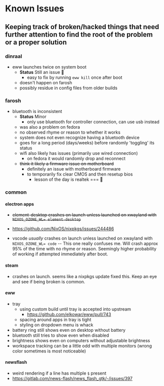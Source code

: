 # Known Issues

## Keeping track of broken/hacked things that need further attention to find the root of the problem or a proper solution

### dinraal

- eww launches twice on system boot
  - **Status** Still an issue 🤔
    - easy to fix by running `eww kill` once after boot
  - doesn't happen on farosh
  - possibly residue in config files from older builds

### farosh

- bluetooth is inconsistent
  - **Status** Minor
    - only use bluetooth for controller connection, can use usb instead
  - was also a problem on fedora
  - no observed rhyme or reason to whether it works
  - system does not even recognize having a bluetooth device
  - goes for a long period (days/weeks) before randomly 'toggling' its status
  - wifi also likely has issues (primarily use wired connection)
    - on fedora it would randomly drop and reconnect
  - ~~think it likely a firmware issue on motherboard~~
    - definitely an issue with motherboard firmware
    - to temporarily fix clear CMOS and then resetup bios
      - lesson of the day is realtek === 💩

### common

#### electron apps

- ~~element-desktop crashes on launch unless launched on xwayland with `NIXOS_OZONE_WL= element-desktop`~~
- <https://github.com/NixOS/nixpkgs/issues/244486>

- vscode *usually* crashes on launch unless launched on xwayland with `NIXOS_OZONE_WL= code` -- This one really confuses me. Will crash approx 95% of the time with no rhyme or reason. Seemingly higher probability of working if attempted immediately after boot.

#### steam

- crashes on launch. seems like a nixpkgs update fixed this. Keep an eye and see if being broken is common.

#### eww

- tray
  - using custom build until tray is accepted into upstream
    - <https://github.com/elkowar/eww/pull/743>
  - spacing around apps in tray is tight
  - styling on dropdown menu is whack
- battery ring still shows even on desktop without battery
- bluetooth still tries to show even when disabled
- brightness shows even on computers without adjustable brightness
- workspace tracking can be a little odd with multiple monitors (wrong color sometimes is most noticeable)

#### newsflash

- weird rendering if a line has multiple `$` present
- <https://gitlab.com/news-flash/news_flash_gtk/-/issues/397>
